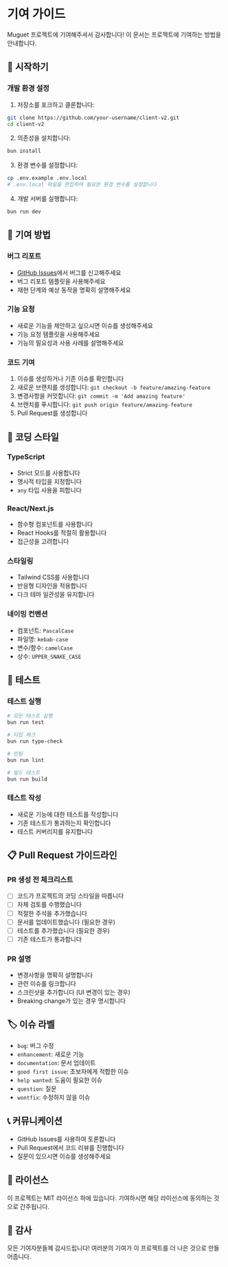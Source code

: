 # 기여 가이드

Muguet 프로젝트에 기여해주셔서 감사합니다! 이 문서는 프로젝트에 기여하는 방법을 안내합니다.

## 🚀 시작하기

### 개발 환경 설정

1. 저장소를 포크하고 클론합니다:
```bash
git clone https://github.com/your-username/client-v2.git
cd client-v2
```

2. 의존성을 설치합니다:
```bash
bun install
```

3. 환경 변수를 설정합니다:
```bash
cp .env.example .env.local
# .env.local 파일을 편집하여 필요한 환경 변수를 설정합니다
```

4. 개발 서버를 실행합니다:
```bash
bun run dev
```

## 📝 기여 방법

### 버그 리포트
- [GitHub Issues](https://github.com/your-username/client-v2/issues)에서 버그를 신고해주세요
- 버그 리포트 템플릿을 사용해주세요
- 재현 단계와 예상 동작을 명확히 설명해주세요

### 기능 요청
- 새로운 기능을 제안하고 싶으시면 이슈를 생성해주세요
- 기능 요청 템플릿을 사용해주세요
- 기능의 필요성과 사용 사례를 설명해주세요

### 코드 기여
1. 이슈를 생성하거나 기존 이슈를 확인합니다
2. 새로운 브랜치를 생성합니다: `git checkout -b feature/amazing-feature`
3. 변경사항을 커밋합니다: `git commit -m 'Add amazing feature'`
4. 브랜치를 푸시합니다: `git push origin feature/amazing-feature`
5. Pull Request를 생성합니다

## 🎨 코딩 스타일

### TypeScript
- Strict 모드를 사용합니다
- 명시적 타입을 지정합니다
- `any` 타입 사용을 피합니다

### React/Next.js
- 함수형 컴포넌트를 사용합니다
- React Hooks를 적절히 활용합니다
- 접근성을 고려합니다

### 스타일링
- Tailwind CSS를 사용합니다
- 반응형 디자인을 적용합니다
- 다크 테마 일관성을 유지합니다

### 네이밍 컨벤션
- 컴포넌트: `PascalCase`
- 파일명: `kebab-case`
- 변수/함수: `camelCase`
- 상수: `UPPER_SNAKE_CASE`

## 🧪 테스트

### 테스트 실행
```bash
# 모든 테스트 실행
bun run test

# 타입 체크
bun run type-check

# 린팅
bun run lint

# 빌드 테스트
bun run build
```

### 테스트 작성
- 새로운 기능에 대한 테스트를 작성합니다
- 기존 테스트가 통과하는지 확인합니다
- 테스트 커버리지를 유지합니다

## 📋 Pull Request 가이드라인

### PR 생성 전 체크리스트
- [ ] 코드가 프로젝트의 코딩 스타일을 따릅니다
- [ ] 자체 검토를 수행했습니다
- [ ] 적절한 주석을 추가했습니다
- [ ] 문서를 업데이트했습니다 (필요한 경우)
- [ ] 테스트를 추가했습니다 (필요한 경우)
- [ ] 기존 테스트가 통과합니다

### PR 설명
- 변경사항을 명확히 설명합니다
- 관련 이슈를 링크합니다
- 스크린샷을 추가합니다 (UI 변경이 있는 경우)
- Breaking change가 있는 경우 명시합니다

## 🏷️ 이슈 라벨

- `bug`: 버그 수정
- `enhancement`: 새로운 기능
- `documentation`: 문서 업데이트
- `good first issue`: 초보자에게 적합한 이슈
- `help wanted`: 도움이 필요한 이슈
- `question`: 질문
- `wontfix`: 수정하지 않을 이슈

## 📞 커뮤니케이션

- GitHub Issues를 사용하여 토론합니다
- Pull Request에서 코드 리뷰를 진행합니다
- 질문이 있으시면 이슈를 생성해주세요

## 📄 라이선스

이 프로젝트는 MIT 라이선스 하에 있습니다. 기여하시면 해당 라이선스에 동의하는 것으로 간주됩니다.

## 🙏 감사

모든 기여자분들께 감사드립니다! 여러분의 기여가 이 프로젝트를 더 나은 것으로 만들어줍니다.

